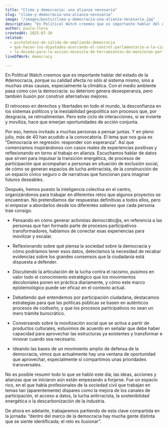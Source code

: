 ```yaml
---
title: "Clima y democracia: una alianza necesaria"
slug: "clima-y-democracia-una-alianza-necesaria"
image: "/images/posts/clima-y-democracia-una-alianza-necesaria.jpg"
description: "En Political Watch creemos que es importante hablar del estado de la #democracia, porque su calidad afecta no sólo al sistema mismo, sino a muchas otras causas, especialmente la climática. Con el medio ambiente pasa como con la democracia: su deterioro genera desesperanza, pero también ilusión por construir alternativas mejores."
author: paula-llera
createdAt: 2025-07-30
related:
  - pistoletazo-de-salida-de-ampliando-democracia
  - que-hacen-los-diputados-acercando-el-control-parlamentario-a-la-ciudadania
  - la-decada-para-la-accion-necesita-de-herramientas-de-monitoreo-parlamentario-novedades-en-parlamento-2030
lineOfWork: democracy

---
```


En Political Watch creemos que es importante hablar del estado de la \#democracia, porque su calidad afecta no sólo al sistema mismo, sino a muchas otras causas, especialmente la climática. Con el medio ambiente pasa como con la democracia: su deterioro genera desesperanza, pero también ilusión por construir alternativas mejores. 

El retroceso en derechos y libertades en todo el mundo, la desconfianza en los sistemas políticos y la inestabilidad geopolítica son procesos que, por desgracia, se retroalimentan. Pero este ciclo de interacciones, si se invierte y moviliza, hace que emerjan oportunidades de acción conjunta.

Por eso, hemos invitado a muchas personas a pensar juntas. Y en pleno julio, más de 40 han acudido a la convocatoria. El lema que nos guía es “Democracia en regresión: responder con esperanza”. Así que comenzamos inspirándonos con casos reales de experiencias positivas y reflexionando en torno al trabajo en alianza. Escuchamos hablar de datos que sirven para impulsar la transición energética, de procesos de participación que acompañan a personas en situación de exclusión social, de cómo se generan espacios de lucha antirracista, de la construcción de un espacio cívico seguro o de narrativas que funcionan para imaginar futuros deseables.

Después, hemos puesto la inteligencia colectiva en el centro, organizándonos para trabajar en diferentes retos que algunos proyectos se encuentran. No pretendíamos dar respuestas definitivas a todos ellos, pero sí empezar a abordarlos desde los diferentes *saberes* que cada persona trae consigo.

- Pensando en cómo generar activistas democrátic@s, en referencia a las personas que han formado parte de procesos participativos transformadores, hablamos de conectar esas experiencias para movilizar y escalar.

- Reflexionando sobre qué piensa la sociedad sobre la democracia y cómo podríamos tener esos datos, detectamos la necesidad de recabar evidencias sobre los grandes consensos que la ciudadanía está dispuesta a  defender.

- Discutiendo la articulación de la lucha contra el racismo, pusimos en valor todo el conocimiento estratégico que los movimientos decoloniales ponen en práctica diariamente, y cómo este marco epistemológico puede ser eficaz en el contexto actual.

- Debatiendo qué entendemos por participación ciudadana, destacamos estrategias para que las políticas públicas se basen en auténticos procesos de codiseño, y que los procesos participativos no sean un mero trámite burocrático.

- Conversando sobre la movilización social que se activa a partir de productos culturales, estuvimos de acuerdo en señalar que debe haber capacidad para aprovechar las estructuras ya existentes y transformar e innovar cuando sea necesario.

- Ideando las bases de un movimiento amplio de defensa de la democracia, vimos que actualmente hay una ventana de oportunidad que aprovechar, especialmente si compartimos unas prioridades transversales.

No es posible resumir todo lo que se habló este día; las ideas, acciones y alianzas que se iniciaron aún están empezando a forjarse. Fue un espacio rico, en el que había profesionales de la sociedad civil que trabajan en temas tan (aparentemente) dispares como la mejora de los canales de participación, el acceso a datos, la lucha antirracista, la sostenibilidad energética o la descarbonización de la industria. 

De ahora en adelante, trabajaremos partiendo de esta clave compartida en la jornada: “dentro del marco de la democracia hay mucha gente distinta que se siente identificada; el reto es ilusionar”. 